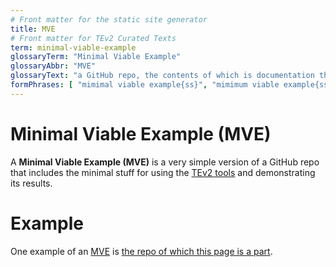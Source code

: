 ```yaml
---
# Front matter for the static site generator
title: MVE
# Front matter for TEv2 Curated Texts
term: minimal-viable-example
glossaryTerm: "Minimal Viable Example"
glossaryAbbr: "MVE"
glossaryText: "a GitHub repo, the contents of which is documentation that is published as a static website using GitHub Pages or Jekyll, and that includes the minimal stuff for using the [TEv2 tools](@tev2) and demonstrating its results."
formPhrases: [ "mimimal viable example{ss}", "mimimum viable example{ss}", "mve{ss}" ]
---
```


# Minimal Viable Example (MVE) 

A **Minimal Viable Example (MVE)** is a very simple version of a GitHub repo that includes the minimal stuff for using the [TEv2 tools](@tev2) and demonstrating its results.

# Example

One example of an [MVE](@) is [the repo of which this page is a part](https://github.com/tno-terminology-design/tev2-mve).